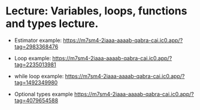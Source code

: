 # Lecture:  Variables, loops, functions and types lecture.
- Estimator example:  https://m7sm4-2iaaa-aaaab-qabra-cai.ic0.app/?tag=2983368476

- Loop example: https://m7sm4-2iaaa-aaaab-qabra-cai.ic0.app/?tag=2235013981

- while loop example: https://m7sm4-2iaaa-aaaab-qabra-cai.ic0.app/?tag=1492349980

- Optional types example https://m7sm4-2iaaa-aaaab-qabra-cai.ic0.app/?tag=4079654588








